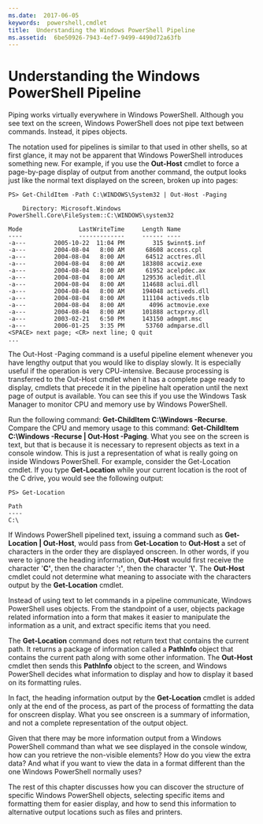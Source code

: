 ```yaml
---
ms.date:  2017-06-05
keywords:  powershell,cmdlet
title:  Understanding the Windows PowerShell Pipeline
ms.assetid:  6be50926-7943-4ef7-9499-4490d72a63fb
---
```


# Understanding the Windows PowerShell Pipeline
Piping works virtually everywhere in Windows PowerShell. Although you see text on the screen, Windows PowerShell does not pipe text between commands. Instead, it pipes objects.

The notation used for pipelines is similar to that used in other shells, so at first glance, it may not be apparent that Windows PowerShell introduces something new. For example, if you use the **Out-Host** cmdlet to force a page-by-page display of output from another command, the output looks just like the normal text displayed on the screen, broken up into pages:

```
PS> Get-ChildItem -Path C:\WINDOWS\System32 | Out-Host -Paging

    Directory: Microsoft.Windows PowerShell.Core\FileSystem::C:\WINDOWS\system32

Mode                LastWriteTime     Length Name
----                -------------     ------ ----
-a---        2005-10-22  11:04 PM        315 $winnt$.inf
-a---        2004-08-04   8:00 AM      68608 access.cpl
-a---        2004-08-04   8:00 AM      64512 acctres.dll
-a---        2004-08-04   8:00 AM     183808 accwiz.exe
-a---        2004-08-04   8:00 AM      61952 acelpdec.ax
-a---        2004-08-04   8:00 AM     129536 acledit.dll
-a---        2004-08-04   8:00 AM     114688 aclui.dll
-a---        2004-08-04   8:00 AM     194048 activeds.dll
-a---        2004-08-04   8:00 AM     111104 activeds.tlb
-a---        2004-08-04   8:00 AM       4096 actmovie.exe
-a---        2004-08-04   8:00 AM     101888 actxprxy.dll
-a---        2003-02-21   6:50 PM     143150 admgmt.msc
-a---        2006-01-25   3:35 PM      53760 admparse.dll
<SPACE> next page; <CR> next line; Q quit
...
```

The Out-Host -Paging command is a useful pipeline element whenever you have lengthy output that you would like to display slowly. It is especially useful if the operation is very CPU-intensive. Because processing is transferred to the Out-Host cmdlet when it has a complete page ready to display, cmdlets that precede it in the pipeline halt operation until the next page of output is available. You can see this if you use the Windows Task Manager to monitor CPU and memory use by Windows PowerShell.

Run the following command: **Get-ChildItem C:\\Windows -Recurse**. Compare the CPU and memory usage to this command: **Get-ChildItem C:\\Windows -Recurse | Out-Host -Paging**. What you see on the screen is text, but that is because it is necessary to represent objects as text in a console window. This is just a representation of what is really going on inside Windows PowerShell. For example, consider the Get-Location cmdlet. If you type **Get-Location** while your current location is the root of the C drive, you would see the following output:

```
PS> Get-Location

Path
----
C:\
```

If Windows PowerShell pipelined text, issuing a command such as **Get-Location | Out-Host**, would pass from **Get-Location** to **Out-Host** a set of characters in the order they are displayed onscreen. In other words, if you were to ignore the heading information, **Out-Host** would first receive the character '**C'**, then the character '**:'**, then the character '**\\'**. The **Out-Host** cmdlet could not determine what meaning to associate with the characters output by the **Get-Location** cmdlet.

Instead of using text to let commands in a pipeline communicate, Windows PowerShell uses objects. From the standpoint of a user, objects package related information into a form that makes it easier to manipulate the information as a unit, and extract specific items that you need.

The **Get-Location** command does not return text that contains the current path. It returns a package of information called a **PathInfo** object that contains the current path along with some other information. The **Out-Host** cmdlet then sends this **PathInfo** object to the screen, and Windows PowerShell decides what information to display and how to display it based on its formatting rules.

In fact, the heading information output by the **Get-Location** cmdlet is added only at the end of the process, as part of the process of formatting the data for onscreen display. What you see onscreen is a summary of information, and not a complete representation of the output object.

Given that there may be more information output from a Windows PowerShell command than what we see displayed in the console window, how can you retrieve the non-visible elements? How do you view the extra data? And what if you want to view the data in a format different than the one Windows PowerShell normally uses?

The rest of this chapter discusses how you can discover the structure of specific Windows PowerShell objects, selecting specific items and formatting them for easier display, and how to send this information to alternative output locations such as files and printers.

